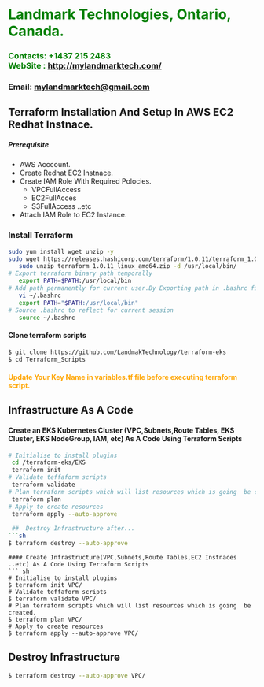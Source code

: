 
#  **<span style="color:green">Landmark Technologies, Ontario, Canada.</span>**
### **<span style="color:green">Contacts: +1437 215 2483<br> WebSite : <http://mylandmarktech.com/></span>**
### **Email: mylandmarktech@gmail.com**



## Terraform Installation And Setup In AWS EC2 Redhat Instnace.
##### Prerequisite
+ AWS Acccount.
+ Create Redhat EC2 Instnace.
+ Create IAM Role With Required Polocies.
   + VPCFullAccess
   + EC2FullAcces
   + S3FullAccess  ..etc
+ Attach IAM Role to EC2 Instance.

### Install Terraform

``` sh
sudo yum install wget unzip -y
sudo wget https://releases.hashicorp.com/terraform/1.0.11/terraform_1.0.11_linux_amd64.zip
   sudo unzip terraform_1.0.11_linux_amd64.zip -d /usr/local/bin/
# Export terraform binary path temporally
   export PATH=$PATH:/usr/local/bin
# Add path permanently for current user.By Exporting path in .bashrc file at end of file.
   vi ~/.bashrc
   export PATH="$PATH:/usr/local/bin"
# Source .bashrc to reflect for current session
   source ~/.bashrc   
```
#### Clone terraform scripts
``` sh
$ git clone https://github.com/LandmakTechnology/terraform-eks
$ cd Terraform_Scripts
```
#### <span style="color:orange">Update Your Key Name in variables.tf file before executing terraform script.</span>
## Infrastructure As A Code

#### Create an EKS Kubernetes Cluster (VPC,Subnets,Route Tables, EKS Cluster, EKS NodeGroup, IAM, etc) As A Code Using Terraform Scripts
``` sh
# Initialise to install plugins
 cd /terraform-eks/EKS
 terraform init 
# Validate teffaform scripts
 terraform validate 
# Plan terraform scripts which will list resources which is going  be created.
 terraform plan 
# Apply to create resources
 terraform apply --auto-approve 
 
 ##  Destroy Infrastructure after...  
```sh
$ terraform destroy --auto-approve 
```
```
#### Create Infrastructure(VPC,Subnets,Route Tables,EC2 Instnaces ..etc) As A Code Using Terraform Scripts
``` sh
# Initialise to install plugins
$ terraform init VPC/
# Validate teffaform scripts
$ terraform validate VPC/
# Plan terraform scripts which will list resources which is going  be created.
$ terraform plan VPC/
# Apply to create resources
$ terraform apply --auto-approve VPC/
```

##  Destroy Infrastructure  
```sh
$ terraform destroy --auto-approve VPC/
```

